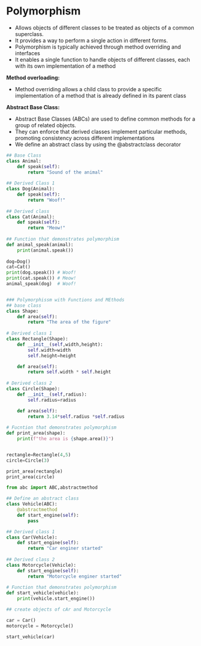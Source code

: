 # Polymorphism

* Allows objects of different classes to be treated as objects of a common superclass.&#x20;
* It provides a way to perform a single action in different forms.&#x20;
* Polymorphism is typically achieved through method overriding and interfaces
* It enables a single function to handle objects of different classes, each with its own implementation of a method

**Method overloading:**

* Method overriding allows a child class to provide a specific implementation of a method that is already defined in its parent class

**Abstract Base Class:**

* Abstract Base Classes (ABCs) are used to define common methods for a group of related objects.
* They can enforce that derived classes implement particular methods, promoting consistency across different implementations
* We define an abstract class by using the @abstractclass decorator

```python
## Base Class
class Animal:
    def speak(self):
        return "Sound of the animal"
    
## Derived Class 1
class Dog(Animal):
    def speak(self):
        return "Woof!"
    
## Derived class
class Cat(Animal):
    def speak(self):
        return "Meow!"
    
## Function that demonstrates polymorphism
def animal_speak(animal):
    print(animal.speak())
    
dog=Dog()
cat=Cat()
print(dog.speak()) # Woof!
print(cat.speak()) # Meow!
animal_speak(dog)  # Woof!


### Polymorphissm with Functions and MEthods
## base class
class Shape:
    def area(self):
        return "The area of the figure"
    
# Derived class 1
class Rectangle(Shape):
    def __init__(self,width,height):
        self.width=width
        self.height=height

    def area(self):
        return self.width * self.height
    
# Derived class 2
class Circle(Shape):
    def __init__(self,radius):
        self.radius=radius

    def area(self):
        return 3.14*self.radius *self.radius
    
# Fucntion that demonstrates polymorphism
def print_area(shape):
    print(f"the area is {shape.area()}")


rectangle=Rectangle(4,5)
circle=Circle(3)

print_area(rectangle)
print_area(circle)

from abc import ABC,abstractmethod

## Define an abstract class
class Vehicle(ABC):
    @abstractmethod
    def start_engine(self):
        pass

## Derived class 1
class Car(Vehicle):
    def start_engine(self):
        return "Car enginer started"
    
## Derived class 2
class Motorcycle(Vehicle):
    def start_engine(self):
        return "Motorcycle enginer started"
    
# Function that demonstrates polymorphism
def start_vehicle(vehicle):
    print(vehicle.start_engine())

## create objects of cAr and Motorcycle

car = Car()
motorcycle = Motorcycle()

start_vehicle(car)
```
